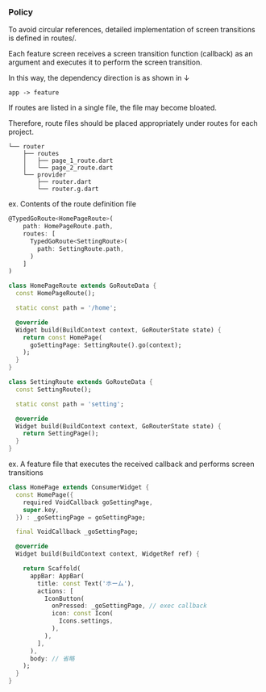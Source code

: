 ### Policy
To avoid circular references, detailed implementation of screen transitions is defined in routes/.

Each feature screen receives a screen transition function (callback) as an argument and executes it to perform the screen transition.

In this way, the dependency direction is as shown in ↓

`app -> feature`

If routes are listed in a single file, the file may become bloated.

Therefore, route files should be placed appropriately under routes for each project.
```
└── router
    ├── routes
    │   ├── page_1_route.dart
    │   └── page_2_route.dart
    └── provider
        ├── router.dart
        └── router.g.dart
```

ex. Contents of the route definition file

```dart
@TypedGoRoute<HomePageRoute>(
    path: HomePageRoute.path,
    routes: [
      TypedGoRoute<SettingRoute>(
        path: SettingRoute.path,
      )
    ]
)

class HomePageRoute extends GoRouteData {
  const HomePageRoute();

  static const path = '/home';

  @override
  Widget build(BuildContext context, GoRouterState state) {
    return const HomePage(
      goSettingPage: SettingRoute().go(context);
    );
  }
}

class SettingRoute extends GoRouteData {
  const SettingRoute();

  static const path = 'setting';

  @override
  Widget build(BuildContext context, GoRouterState state) {
    return SettingPage();
  }
}
```

ex. A feature file that executes the received callback and performs screen transitions
```dart
class HomePage extends ConsumerWidget {
  const HomePage({
    required VoidCallback goSettingPage,
    super.key,
  }) : _goSettingPage = goSettingPage;

  final VoidCallback _goSettingPage;

  @override
  Widget build(BuildContext context, WidgetRef ref) {

    return Scaffold(
      appBar: AppBar(
        title: const Text('ホーム'),
        actions: [
          IconButton(
            onPressed: _goSettingPage, // exec callback
            icon: const Icon(
              Icons.settings,
            ),
          ),
        ],
      ),
      body: // 省略
    );
  }
}
```
